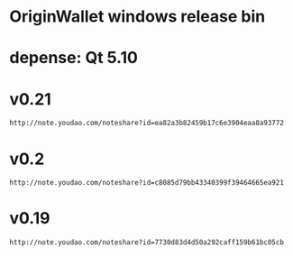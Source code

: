 # OriginWallet windows release bin

# depense: Qt 5.10

# v0.21
    http://note.youdao.com/noteshare?id=ea82a3b82459b17c6e3904eaa8a93772

# v0.2
    http://note.youdao.com/noteshare?id=c8085d79bb43340399f39464665ea921

# v0.19
    http://note.youdao.com/noteshare?id=7730d83d4d50a292caff159b61bc05cb
